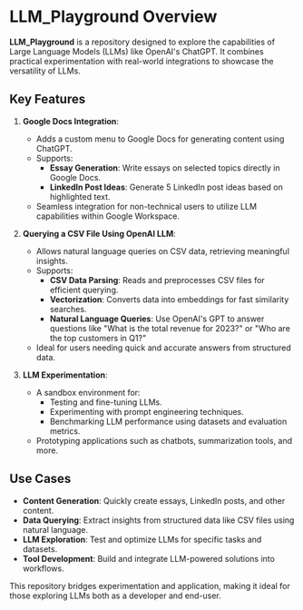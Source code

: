 # LLM_Playground Overview

**LLM_Playground** is a repository designed to explore the capabilities of Large Language Models (LLMs) like OpenAI's ChatGPT. It combines practical experimentation with real-world integrations to showcase the versatility of LLMs.

## Key Features

1. **Google Docs Integration**:
   - Adds a custom menu to Google Docs for generating content using ChatGPT.
   - Supports:
     - **Essay Generation**: Write essays on selected topics directly in Google Docs.
     - **LinkedIn Post Ideas**: Generate 5 LinkedIn post ideas based on highlighted text.
   - Seamless integration for non-technical users to utilize LLM capabilities within Google Workspace.

2. **Querying a CSV File Using OpenAI LLM**:
   - Allows natural language queries on CSV data, retrieving meaningful insights.
   - Supports:
     - **CSV Data Parsing**: Reads and preprocesses CSV files for efficient querying.
     - **Vectorization**: Converts data into embeddings for fast similarity searches.
     - **Natural Language Queries**: Use OpenAI's GPT to answer questions like "What is the total revenue for 2023?" or "Who are the top customers in Q1?"
   - Ideal for users needing quick and accurate answers from structured data.

3. **LLM Experimentation**:
   - A sandbox environment for:
     - Testing and fine-tuning LLMs.
     - Experimenting with prompt engineering techniques.
     - Benchmarking LLM performance using datasets and evaluation metrics.
   - Prototyping applications such as chatbots, summarization tools, and more.

## Use Cases
- **Content Generation**: Quickly create essays, LinkedIn posts, and other content.
- **Data Querying**: Extract insights from structured data like CSV files using natural language.
- **LLM Exploration**: Test and optimize LLMs for specific tasks and datasets.
- **Tool Development**: Build and integrate LLM-powered solutions into workflows.

This repository bridges experimentation and application, making it ideal for those exploring LLMs both as a developer and end-user.

